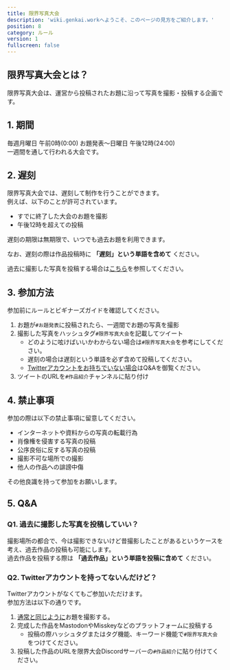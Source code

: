 ```yaml
---
title: 限界写真大会 
description: 'wiki.genkai.workへようこそ、このページの見方をご紹介します。'
position: 8
category: ルール
version: 1
fullscreen: false
---
```


## 限界写真大会とは？

限界写真大会は、運営から投稿されたお題に沿って写真を撮影・投稿する企画です。

## 1. 期間

毎週月曜日 午前0時(0:00) お題発表～日曜日 午後12時(24:00)      
一週間を通して行われる大会です。

## 2. 遅刻

限界写真大会では、遅刻して制作を行うことができます。      
例えば、以下のことが許可されています。

- すでに終了した大会のお題を撮影
- 午後12時を超えての投稿

遅刻の期限は無期限で、いつでも過去お題を利用できます。

なお、遅刻の際は作品投稿時に **「遅刻」という単語を含めて** ください。

過去に撮影した写真を投稿する場合は[こちら](https://github.com/Chipsnet/projectgenkai-web/blob/master/doc/PHOTO_ja.md#q1-%E9%81%8E%E5%8E%BB%E3%81%AB%E6%92%AE%E5%BD%B1%E3%81%97%E3%81%9F%E5%86%99%E7%9C%9F%E3%82%92%E6%8A%95%E7%A8%BF%E3%81%97%E3%81%A6%E3%81%84%E3%81%84)を参照してください。

## 3. 参加方法

参加前にルールとビギナーズガイドを確認してください。

1. お題が`#お題発表`に投稿されたら、一週間でお題の写真を撮影
1. 撮影した写真をハッシュタグ`#限界写真大会`を記載してツイート
    - どのように呟けばいいかわからない場合は`#限界写真大会`を参考にしてください。
    - 遅刻の場合は遅刻という単語を必ず含めて投稿してください。
    - [Twitterアカウントをお持ちでいない場合](https://github.com/Chipsnet/projectgenkai-web/blob/master/doc/PHOTO_ja.md#q2-twitter%E3%82%A2%E3%82%AB%E3%82%A6%E3%83%B3%E3%83%88%E3%82%92%E6%8C%81%E3%81%A3%E3%81%A6%E3%81%AA%E3%81%84%E3%82%93%E3%81%A0%E3%81%91%E3%81%A9)はQ&Aを御覧ください。
1. ツイートのURLを`#作品紹介`チャンネルに貼り付け

## 4. 禁止事項

参加の際は以下の禁止事項に留意してください。

- インターネットや資料からの写真の転載行為
- 肖像権を侵害する写真の投稿
- 公序良俗に反する写真の投稿
- 撮影不可な場所での撮影
- 他人の作品への誹謗中傷

その他良識を持って参加をお願いします。

## 5. Q&A

### Q1. 過去に撮影した写真を投稿していい？

撮影場所の都合で、今は撮影できないけど昔撮影したことがあるというケースを考え、過去作品の投稿も可能にします。      
過去作品を投稿する際は **「過去作品」という単語を投稿に含めて** ください。

### Q2. Twitterアカウントを持ってないんだけど？

Twitterアカウントがなくてもご参加いただけます。     
参加方法は以下の通りです。

1. [通常と同じように](https://github.com/Chipsnet/projectgenkai-web/blob/master/doc/PHOTO_ja.md#3-%E5%8F%82%E5%8A%A0%E6%96%B9%E6%B3%95)お題を撮影する。
1. 完成した作品をMastodonやMisskeyなどのプラットフォームに投稿する
    - 投稿の際ハッシュタグまたはタグ機能、キーワード機能で`#限界写真大会`をつけてください。
1. 投稿した作品のURLを限界大会Discordサーバーの`#作品紹介`に貼り付けてください。